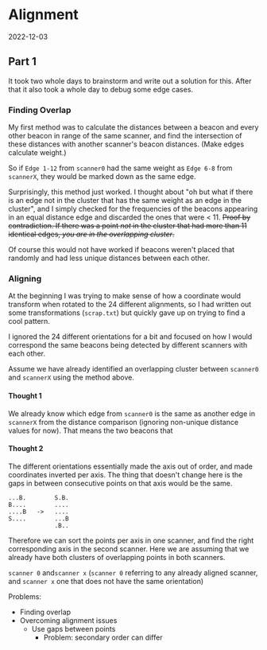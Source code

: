 # Alignment
2022-12-03

## Part 1
It took two whole days to brainstorm and write out a solution for this. After that it also took a whole day to debug some edge cases.

### Finding Overlap

My first method was to calculate the distances between a beacon and every other beacon in range of the same scanner, and find the intersection of these distances with another scanner's beacon distances. (Make edges calculate weight.)

So if `Edge 1-12` from `scanner0` had the same weight as `Edge 6-8` from `scannerX`, they would be marked down as the same edge.

Surprisingly, this method just worked. I thought about "oh but what if there is an edge not in the cluster that has the same weight as an edge in the cluster", and I simply checked for the frequencies of the beacons appearing in an equal distance edge and discarded the ones that were < 11. ~~Proof by contradiction. If there was a point *not* in the cluster that had more than 11 identical edges, *you are in the overlapping cluster*.~~

Of course this would not have worked if beacons weren't placed that randomly and had less unique distances between each other.

### Aligning

At the beginning I was trying to make sense of how a coordinate would transform when rotated to the 24 different alignments, so I had written out some transformations (`scrap.txt`) but quickly gave up on trying to find a cool pattern.

I ignored the 24 different orientations for a bit and focused on how I would correspond the same beacons being detected by different scanners with each other.

Assume we have already identified an overlapping cluster between `scanner0` and `scannerX` using the method above.

#### Thought 1

We already know which edge from `scanner0` is the same as another edge in `scannerX` from the distance comparison (ignoring non-unique distance values for now). That means the two beacons that 

#### Thought 2

The different orientations essentially made the axis out of order, and made coordinates inverted per axis. The thing that doesn't change here is the gaps in between consecutive points on that axis would be the same.

```
...B.        S.B.
B....        ....
....B   ->   ....
S....        ...B
             .B..

```


Therefore we can sort the points per axis in one scanner, and find the right corresponding axis in the second scanner. Here we are assuming that we already have both clusters of overlapping points in both scanners.

`scanner 0` and`scanner x` (`scanner 0` referring to any already aligned scanner, and `scanner x` one that does not have the same orientation)







Problems:
- Finding overlap
- Overcoming alignment issues
  - Use gaps between points
    - Problem: secondary order can differ